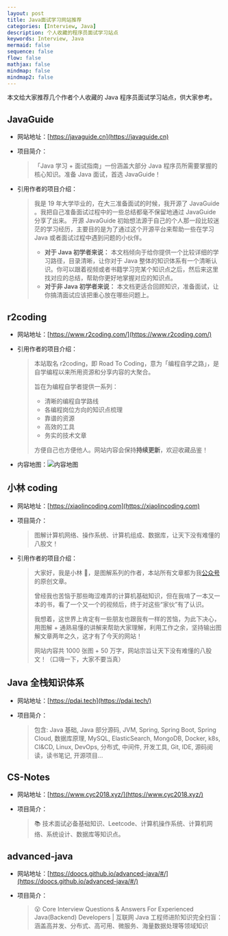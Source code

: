 ```yaml
---
layout: post
title: Java面试学习网站推荐
categories: [Interview, Java]
description: 个人收藏的程序员面试学习站点
keywords: Interview, Java
mermaid: false
sequence: false
flow: false
mathjax: false
mindmap: false
mindmap2: false
---
```


本文给大家推荐几个作者个人收藏的 Java 程序员面试学习站点，供大家参考。

## JavaGuide

- 网站地址：[https://javaguide.cn](https://javaguide.cn)

- 项目简介：
	>「Java 学习 + 面试指南」一份涵盖大部分 Java 程序员所需要掌握的核心知识。准备 Java 面试，首选 JavaGuide！

- 引用作者的项目介绍：
	> 我是 19 年大学毕业的，在大三准备面试的时候，我开源了 JavaGuide 。我把自己准备面试过程中的一些总结都毫不保留地通过 JavaGuide 分享了出来。
	> 开源 JavaGuide 初始想法源于自己的个人那一段比较迷茫的学习经历，主要目的是为了通过这个开源平台来帮助一些在学习 Java 或者面试过程中遇到问题的小伙伴。
	>
	> - **对于 Java 初学者来说：** 本文档倾向于给你提供一个比较详细的学习路径，目录清晰，让你对于 Java 整体的知识体系有一个清晰认识。你可以跟着视频或者书籍学习完某个知识点之后，然后来这里找对应的总结，帮助你更好地掌握对应的知识点。
	> - **对于非 Java 初学者来说：** 本文档更适合回顾知识，准备面试，让你搞清面试应该把重心放在哪些问题上。

## r2coding

- 网站地址：[https://www.r2coding.com/](https://www.r2coding.com/)

- 引用作者的项目介绍：
	> 本站取名 r2coding，即 Road To Coding，意为「编程自学之路」，是自学编程以来所用资源和分享内容的大聚合。
	> 
	> 旨在为编程自学者提供一系列：
	> - 清晰的编程自学路线
	> - 各编程岗位方向的知识点梳理
	> - 靠谱的资源
	> - 高效的工具
	> - 务实的技术文章
	> 
	> 方便自己也方便他人。网站内容会保持**持续更新**，欢迎收藏品鉴！
	
- 内容地图：![内容地图](https://www.r2coding.com/r2_static/img/contentmap.3sdmma4od740.png)

## 小林 coding

- 网站地址：[https://xiaolincoding.com](https://xiaolincoding.com)

- 项目简介：
	> 图解计算机网络、操作系统、计算机组成、数据库，让天下没有难懂的八股文！
- 引用作者的项目介绍：
	> 大家好，我是小林 🤗，是图解系列的作者，本站所有文章都为我[公众号](https://mp.weixin.qq.com/s/FYH1I8CRsuXDSybSGY_AFA)的原创文章。
	>
	> 曾经我也苦恼于那些晦涩难弄的计算机基础知识，但在我啃了一本又一本的书，看了一个又一个的视频后，终于对这些“家伙”有了认识。
	>
	> 我想着，这世界上肯定有一些朋友也跟我有一样的苦恼，为此下决心，用图解 + 通熟易懂的讲解来帮助大家理解，利用工作之余，坚持输出图解文章两年之久，这才有了今天的网站！
	>
	> 网站内容共 1000 张图 + 50 万字，网站宗旨让天下没有难懂的八股文！（口嗨一下，大家不要当真）

## Java 全栈知识体系

- 网站地址：[https://pdai.tech](https://pdai.tech/)

- 项目简介：
	> 包含: Java 基础, Java 部分源码, JVM, Spring, Spring Boot, Spring Cloud, 数据库原理, MySQL, ElasticSearch, MongoDB, Docker, k8s, CI&CD, Linux, DevOps, 分布式, 中间件, 开发工具, Git, IDE, 源码阅读，读书笔记, 开源项目...

## CS-Notes

- 网站地址：[https://www.cyc2018.xyz/](https://www.cyc2018.xyz/)

- 项目简介：
	> 📚 技术面试必备基础知识、Leetcode、计算机操作系统、计算机网络、系统设计、数据库等知识点。

## advanced-java

- 网站地址：[https://doocs.github.io/advanced-java/#/](https://doocs.github.io/advanced-java/#/)

- 项目简介：
	> 😮 Core Interview Questions & Answers For Experienced Java(Backend) Developers | 互联网 Java 工程师进阶知识完全扫盲：涵盖高并发、分布式、高可用、微服务、海量数据处理等领域知识